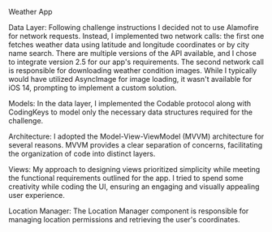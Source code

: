 Weather App

Data Layer:
Following challenge instructions I decided not to use Alamofire for network requests. Instead, I implemented two network calls: the first one fetches weather data using latitude and longitude coordinates or by city name search. There are multiple versions of the API available, and I chose to integrate version 2.5 for our app's requirements. The second network call is responsible for downloading weather condition images. While I typically would have utilized AsyncImage for image loading, it wasn't available for iOS 14, prompting to implement a custom solution.

Models:
In the data layer, I implemented the Codable protocol along with CodingKeys to model only the necessary data structures required for the challenge.

Architecture:
I adopted the Model-View-ViewModel (MVVM) architecture for several reasons. MVVM provides a clear separation of concerns, facilitating the organization of code into distinct layers.

Views:
My approach to designing views prioritized simplicity while meeting the functional requirements outlined for the app. I tried to spend some creativity while coding the UI, ensuring an engaging and visually appealing user experience.

Location Manager:
The Location Manager component is responsible for managing location permissions and retrieving the user's coordinates.
